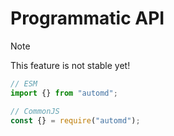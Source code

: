 # Programmatic API

> [!NOTE]
> This feature is not stable yet!

```js
// ESM
import {} from "automd";

// CommonJS
const {} = require("automd");
```
